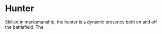 # Hunter

Skilled in marksmanship, the hunter is a dynamic presence both on and off the battlefield. The
